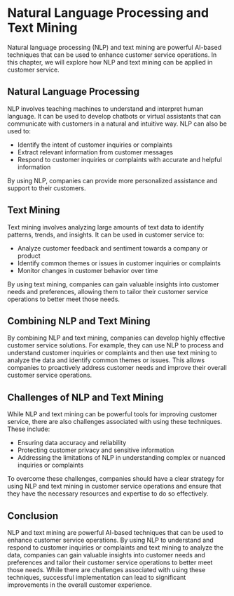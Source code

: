 Natural Language Processing and Text Mining
=========================================================================================================

Natural language processing (NLP) and text mining are powerful AI-based techniques that can be used to enhance customer service operations. In this chapter, we will explore how NLP and text mining can be applied in customer service.

Natural Language Processing
---------------------------

NLP involves teaching machines to understand and interpret human language. It can be used to develop chatbots or virtual assistants that can communicate with customers in a natural and intuitive way. NLP can also be used to:

* Identify the intent of customer inquiries or complaints
* Extract relevant information from customer messages
* Respond to customer inquiries or complaints with accurate and helpful information

By using NLP, companies can provide more personalized assistance and support to their customers.

Text Mining
-----------

Text mining involves analyzing large amounts of text data to identify patterns, trends, and insights. It can be used in customer service to:

* Analyze customer feedback and sentiment towards a company or product
* Identify common themes or issues in customer inquiries or complaints
* Monitor changes in customer behavior over time

By using text mining, companies can gain valuable insights into customer needs and preferences, allowing them to tailor their customer service operations to better meet those needs.

Combining NLP and Text Mining
-----------------------------

By combining NLP and text mining, companies can develop highly effective customer service solutions. For example, they can use NLP to process and understand customer inquiries or complaints and then use text mining to analyze the data and identify common themes or issues. This allows companies to proactively address customer needs and improve their overall customer service operations.

Challenges of NLP and Text Mining
---------------------------------

While NLP and text mining can be powerful tools for improving customer service, there are also challenges associated with using these techniques. These include:

* Ensuring data accuracy and reliability
* Protecting customer privacy and sensitive information
* Addressing the limitations of NLP in understanding complex or nuanced inquiries or complaints

To overcome these challenges, companies should have a clear strategy for using NLP and text mining in customer service operations and ensure that they have the necessary resources and expertise to do so effectively.

Conclusion
----------

NLP and text mining are powerful AI-based techniques that can be used to enhance customer service operations. By using NLP to understand and respond to customer inquiries or complaints and text mining to analyze the data, companies can gain valuable insights into customer needs and preferences and tailor their customer service operations to better meet those needs. While there are challenges associated with using these techniques, successful implementation can lead to significant improvements in the overall customer experience.
